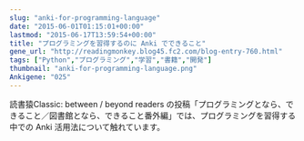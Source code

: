 ```yaml
---
slug: "anki-for-programming-language"
date: "2015-06-01T01:15:01+00:00"
lastmod: "2015-06-17T13:59:54+00:00"
title: "プログラミングを習得するのに Anki でできること"
gene_url: "http://readingmonkey.blog45.fc2.com/blog-entry-760.html"
tags: ["Python","プログラミング","学習","書籍","開発"]
thumbnail: "anki-for-programming-language.png"
Ankigene: "025"
---
```

読書猿Classic: between / beyond readers の投稿「プログラミングとなら、できること／図書館となら、できること番外編」では、プログラミングを習得する中での Anki 活用法について触れています。

